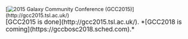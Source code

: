 <div class='text-center'>
[<img class="img-fluid mx-auto" src='/src/images/logos/GCC2015LogoWide600.png' alt='2015 Galaxy Community Conference (GCC2015)' />](http://gcc2015.tsl.ac.uk/)
<br />
<span style="font-size: larger;"> [GCC2015 is done](http://gcc2015.tsl.ac.uk/).
 *[GCC2018 is coming](https://gccbosc2018.sched.com).*
</span>
</div>
<br />

